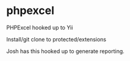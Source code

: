 phpexcel
========

PHPExcel hooked up to Yii

Install/git clone to protected/extensions

Josh has this hooked up to generate reporting.

